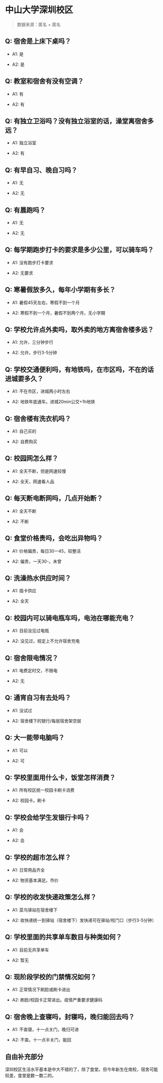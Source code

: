 # 中山大学深圳校区

> 数据来源：匿名 + 匿名

## Q: 宿舍是上床下桌吗？

- A1: 是

- A2: 是

## Q: 教室和宿舍有没有空调？

- A1: 有

- A2: 有

## Q: 有独立卫浴吗？没有独立浴室的话，澡堂离宿舍多远？

- A1: 独立浴室

- A2: 有

## Q: 有早自习、晚自习吗？

- A1: 无

- A2: 无

## Q: 有晨跑吗？

- A1: 无

- A2: 无

## Q: 每学期跑步打卡的要求是多少公里，可以骑车吗？

- A1: 没有跑步打卡要求

- A2: 无要求

## Q: 寒暑假放多久，每年小学期有多长？

- A1: 暑假45天左右，寒假不到一个月

- A2: 寒假不到一个月，暑假不到两个月，无小学期

## Q: 学校允许点外卖吗，取外卖的地方离宿舍楼多远？

- A1: 允许，三分钟步行

- A2: 允许。步行3-5分钟

## Q: 学校交通便利吗，有地铁吗，在市区吗，不在的话进城要多久？

- A1: 不在市区，进城两小时左右

- A2: 地铁年底通车。进城20min公交+1h地铁

## Q: 宿舍楼有洗衣机吗？

- A1: 自己买的

- A2: 自费购买

## Q: 校园网怎么样？

- A1: 全天不断，但是网速较慢

- A2: 全天，网速看人品

## Q: 每天断电断网吗，几点开始断？

- A1: 全天不断

- A2: 不断

## Q: 食堂价格贵吗，会吃出异物吗？

- A1: 价格偏贵，每日30—45，较整洁

- A2: 偏贵，一天30-。未曾

## Q: 洗澡热水供应时间？

- A1: 插卡供应

- A2: 全天

## Q: 校园内可以骑电瓶车吗，电池在哪能充电？

- A1: 目前没见过电瓶

- A2: 没见过，规定上不允许宿舍充电

## Q: 宿舍限电情况？

- A1: 电费定时交，不限电

- A2: 无

## Q: 通宵自习有去处吗？

- A1: 没试过

- A2: 宿舍楼下的银行/每层宿舍架空层

## Q: 大一能带电脑吗？

- A1: 可以

- A2: 可

## Q: 学校里面用什么卡，饭堂怎样消费？

- A1: 所有校区统一校园卡刷卡消费

- A2: 校园卡。刷卡

## Q: 学校会给学生发银行卡吗？

- A1: 会

- A2: 会

## Q: 学校的超市怎么样？

- A1: 日常用品齐全

- A2: 物资基本满足。市价

## Q: 学校的收发快递政策怎么样？

- A1: 菜鸟驿站在宿舍楼下

- A2: 收快递统一到驿站（宿舍楼下）发快递可在驿站/校门口（步行3-5分钟）

## Q: 学校里面的共享单车数目与种类如何？

- A1: 目前无共享单车

- A2: 暂无

## Q: 现阶段学校的门禁情况如何？

- A1: 正常情况下刷脸或刷卡进出

- A2: 刷脸/校园卡正常进出。疫情严重要求健康码

## Q: 宿舍晚上查寝吗，封寝吗，晚归能回去吗？

- A1: 不查寝，十一点关门，晚归可进

- A2: 不查。十一点半关门，能回

## 自由补充部分

深圳校区生活水平基本是中大不错的了，除了食堂。但今年新生在南校，宿舍可能较差，食堂是数一数二的。